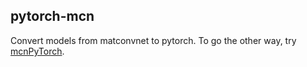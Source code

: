 pytorch-mcn
---

Convert models from matconvnet to pytorch. To go the other way, try 
[mcnPyTorch](https://github.com/albanie/mcnPyTorch).
